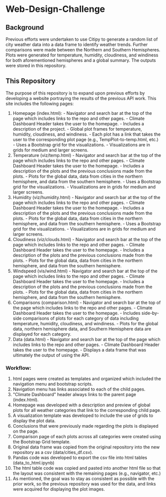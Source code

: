 # Web-Design-Challenge
 
## Background

Previous efforts were undertaken to use Citipy to generate a random list of city weather data into a data frame to identify weather trends.  Further comparisons were made between the Northern and Southern Hemispheres.  Plots were generated for temperature, humidity, cloudiness, and windiness for both aforementioned hemispheres and a global summary.  The outputs were stored in this repository.

## This Repository

The purpose of this repository is to expand upon previous efforts by developing a website portraying the results of the previous API work.  This site includes the following pages:

  1. Homepage (index.html):
	- Navigator and search bar at the top of the page which includes links to the repo and other pages.
	- Climate Dashboard Header takes the user to the homepage.
	- Includes a description of the project.
	- Global plot frames for temperature, humidity, cloudiness, and windiness.
	- Each plot has a link that takes the user to the corresponding plot page (e.g., TempPlot-to-temp.html, etc.)
	- Uses a Bootstrap grid for the visualizations.
	- Visualizations are in grids for medium and larger screens.
  2. Temperature (viz/temp.html)
	- Navigator and search bar at the top of the page which includes links to the repo and other pages.
	- Climate Dashboard Header takes the user to the homepage.
	- Includes a description of the plots and the previous conclusions made from the plots.
	- Plots for the global data, data from cities in the northern hemisphere, and data from the southern hemisphere.
	- Uses a Bootstrap grid for the visualizations.
	- Visualizations are in grids for medium and larger screens.
  3. Humidity (viz/humidity.html)
	- Navigator and search bar at the top of the page which includes links to the repo and other pages.
	- Climate Dashboard Header takes the user to the homepage.
	- Includes a description of the plots and the previous conclusions made from the plots.
	- Plots for the global data, data from cities in the northern hemisphere, and data from the southern hemisphere.
	- Uses a Bootstrap grid for the visualizations.
	- Visualizations are in grids for medium and larger screens.  
  3. Cloudiness (viz/clouds.html)
	- Navigator and search bar at the top of the page which includes links to the repo and other pages.
	- Climate Dashboard Header takes the user to the homepage.
	- Includes a description of the plots and the previous conclusions made from the plots.
	- Plots for the global data, data from cities in the northern hemisphere, and data from the southern hemisphere.  
  4. Windspeed (vis/wind.html)
	- Navigator and search bar at the top of the page which includes links to the repo and other pages.
	- Climate Dashboard Header takes the user to the homepage.
	- Includes a description of the plots and the previous conclusions made from the plots.
	- Plots for the global data, data from cities in the northern hemisphere, and data from the southern hemisphere.  
  6. Comparisons (comparison.html)
	- Navigator and search bar at the top of the page which includes links to the repo and other pages.
	- Climate Dashboard Header takes the user to the homepage.
	- Includes side-by-side comparisons of plots for each category of data including temperature, humidity, cloudiness, and windiness.
	- Plots for the global data, northern hemisphere data, and Southern Hemisphere data are displayed for each category.
  7. Data (data.html)
	- Navigator and search bar at the top of the page which includes links to the repo and other pages.
	- Climate Dashboard Header takes the user to the homepage.
	- Displays a data frame that was ultimately the output of using the API.  


### Workflow:

  1. html pages were created as templates and organized which included the navigation menu and bootstrap scripts.
  2. Navigation menu has links associated to each of the child pages.
  3. "Climate Dashboard" header always links to the parent page (index.html).
  4. Homepage was developed with a description and preview of global plots for all weather categories that link to the corresponding child page.
  5. A visualization template was developed to include the use of grids to display the plot data.
  6. Conclusions that were previously made regarding the plots is displayed on the page.
  7. Comparison page of each plots across all categories were created using the Bootstrap Grid template.
  8. Original data frame was copied from the original repository into the new repository as a csv (data/cities_df.csv).
  9. Pandas code was developed to export the csv file into html tables (data_to_html.ipynb)
  10. The html table code was copied and pasted into another html file so that the layout was consistent with the remaining pages (e.g., navigator, etc.)
  11. As mentioned, the goal was to stay as consistent as possible with the prior work, so the previous repository was used for the data, and links were acquired for displaying the plot images.